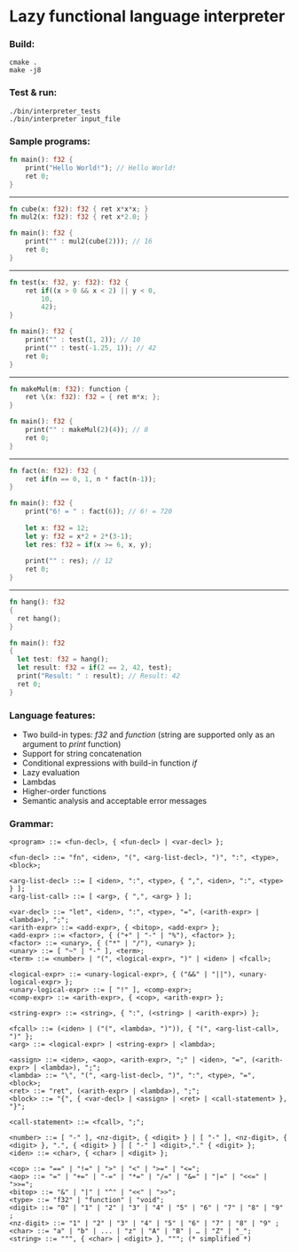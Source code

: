 Lazy functional language interpreter
====================================

### Build:

```
cmake .
make -j8
```



### Test & run:

```
./bin/interpreter_tests
./bin/interpreter input_file
```



### Sample programs:

```rust
fn main(): f32 {
	print("Hello World!"); // Hello World!
	ret 0;
}
```
---
```rust
fn cube(x: f32): f32 { ret x*x*x; }
fn mul2(x: f32): f32 { ret x*2.0; }

fn main(): f32 {
	print("" : mul2(cube(2))); // 16
	ret 0;
}
```
---
```rust
fn test(x: f32, y: f32): f32 {
	ret if((x > 0 && x < 2) || y < 0,
		10,
		42);
} 

fn main(): f32 {
	print("" : test(1, 2)); // 10 
	print("" : test(-1.25, 1)); // 42
	ret 0;
}
```
---
```rust
fn makeMul(m: f32): function {
	ret \(x: f32): f32 = { ret m*x; };
}

fn main(): f32 {
	print("" : makeMul(2)(4)); // 8
	ret 0;
}
```
---
```rust
fn fact(n: f32): f32 {
	ret if(n == 0, 1, n * fact(n-1));
}

fn main(): f32 {
	print("6! = " : fact(6)); // 6! = 720
	
	let x: f32 = 12;
	let y: f32 = x*2 + 2*(3-1);
	let res: f32 = if(x >= 6, x, y);
	
	print("" : res); // 12
	ret 0;
}
```
---
```rust
fn hang(): f32
{
  ret hang();
}

fn main(): f32
{
  let test: f32 = hang();
  let result: f32 = if(2 == 2, 42, test);
  print("Result: " : result); // Result: 42
  ret 0;
}
```



### Language features:

* Two build-in types: _f32_ and _function_ (string are supported only as an argument to _print_ function)
* Support for string concatenation
* Conditional expressions with build-in function _if_
* Lazy evaluation
* Lambdas
* Higher-order functions
* Semantic analysis and acceptable error messages



### Grammar:

```
<program> ::= <fun-decl>, { <fun-decl> | <var-decl> };

<fun-decl> ::= "fn", <iden>, "(", <arg-list-decl>, ")", ":", <type>, <block>;

<arg-list-decl> ::= [ <iden>, ":", <type>, { ",", <iden>, ":", <type> } ];
<arg-list-call> ::= [ <arg>, { ",", <arg> } ];

<var-decl> ::= "let", <iden>, ":", <type>, "=", (<arith-expr> | <lambda>), ";";
<arith-expr> ::= <add-expr>, { <bitop>, <add-expr> };
<add-expr> ::= <factor>, { ("+" | "-" | "%"), <factor> };
<factor> ::= <unary>, { ("*" | "/"), <unary> };
<unary> ::= [ "~" | "-" ], <term>;
<term> ::= <number> | "(", <logical-expr>, ")" | <iden> | <fcall>;

<logical-expr> ::= <unary-logical-expr>, { ("&&" | "||"), <unary-logical-expr> };
<unary-logical-expr> ::= [ "!" ], <comp-expr>;
<comp-expr> ::= <arith-expr>, { <cop>, <arith-expr> };

<string-expr> ::= <string>, { ":", (<string> | <arith-expr>) };

<fcall> ::= (<iden> | ("(", <lambda>, ")")), { "(", <arg-list-call>, ")" };
<arg> ::= <logical-expr> | <string-expr> | <lambda>;

<assign> ::= <iden>, <aop>, <arith-expr>, ";" | <iden>, "=", (<arith-expr> | <lambda>), ";";
<lambda> ::= "\", "(", <arg-list-decl>, ")", ":", <type>, "=", <block>;
<ret> ::= "ret", (<arith-expr> | <lambda>), ";";
<block> ::= "{", { <var-decl> | <assign> | <ret> | <call-statement> }, "}";

<call-statement> ::= <fcall>, ";";

<number> ::= [ "-" ], <nz-digit>, { <digit> } | [ "-" ], <nz-digit>, { <digit> }, ".", { <digit> } | [ "-" ] <digit>,"." { <digit> };
<iden> ::= <char>, { <char> | <digit> };

<cop> ::= "==" | "!=" | ">" | "<" | ">=" | "<=";
<aop> ::= "=" | "+=" | "-=" | "*=" | "/=" | "&=" | "|=" | "<<=" | ">>=";
<bitop> ::= "&" | "|" | "^" | "<<" | ">>";
<type> ::= "f32" | "function" | "void";
<digit> ::= "0" | "1" | "2" | "3" | "4" | "5" | "6" | "7" | "8" | "9" ;
<nz-digit> ::= "1" | "2" | "3" | "4" | "5" | "6" | "7" | "8" | "9" ;
<char> ::= "a" | "b" | ... | "z" | "A" | "B" | … | "Z" | "_";
<string> ::= """, { <char> | <digit> }, """; (* simplified *) 
```

